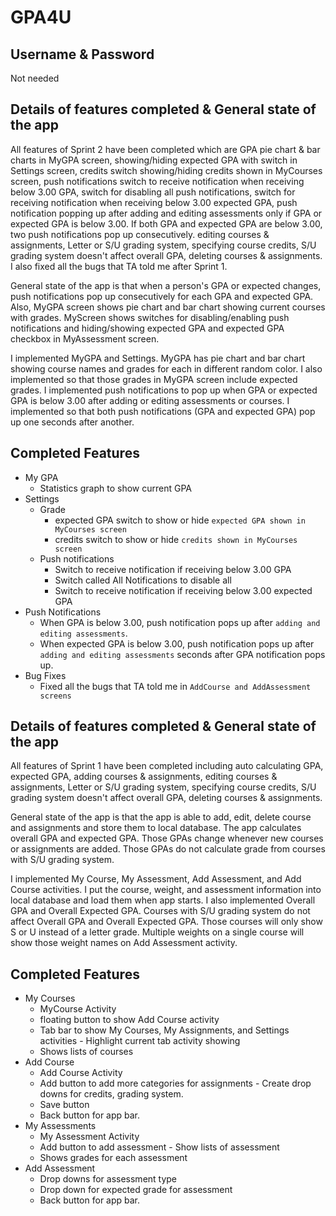 # GPA4U

Username & Password
----------
Not needed

Details of features completed & General state of the app 
------------------------------------------------------------------------------
All features of Sprint 2 have been completed which are GPA pie chart & bar charts in MyGPA screen, showing/hiding expected GPA with switch in Settings screen, credits switch showing/hiding credits shown in MyCourses screen, push notifications switch to receive notification when receiving below 3.00 GPA, switch for disabling all push notifications, switch for receiving notification when receiving below 3.00 expected GPA, push notification popping up after adding and editing assessments only if GPA or expected GPA is below 3.00. If both GPA and expected GPA are below 3.00, two push notifications pop up consecutively.
editing courses & assignments, Letter or S/U grading system, specifying course credits, S/U grading system doesn't affect overall GPA, deleting courses & assignments. I also fixed all the bugs that TA told me after Sprint 1.

General state of the app is that when a person's GPA or expected changes, push notifications pop up consecutively for each GPA and expected GPA. Also, MyGPA screen shows pie chart and bar chart showing current courses with grades. MyScreen shows switches for disabling/enabling push notifications and hiding/showing expected GPA and expected GPA checkbox in MyAssessment screen.

I implemented MyGPA and Settings. MyGPA has pie chart and bar chart showing course names and grades for each in different random color. I also implemented so that those grades in MyGPA screen include expected grades. I implemented push notifications to pop up when GPA or expected GPA is below 3.00 after adding or editing assessments or courses. I implemented so that both push notifications (GPA and expected GPA) pop up one seconds after another.

## Completed Features
- My GPA
  - Statistics graph to show current GPA
- Settings
  - Grade
    - expected GPA switch to show or hide `expected GPA shown in MyCourses screen`
    - credits switch to show or hide `credits shown in MyCourses screen`
  - Push notifications
    - Switch to receive notification if receiving below 3.00 GPA 
    - Switch called All Notifications to disable all
    - Switch to receive notification if receiving below 3.00 expected GPA 
- Push Notifications
  - When GPA is below 3.00, push notification pops up after `adding and editing assessments`.
  - When expected GPA is below 3.00, push notification pops up after `adding and editing assessments` seconds after GPA notification pops up.
- Bug Fixes
  - Fixed all the bugs that TA told me in `AddCourse and AddAssessment screens`

Details of features completed & General state of the app 
------------------------------------------------------------------------------
All features of Sprint 1 have been completed including auto calculating GPA, expected GPA, adding courses & assignments,
editing courses & assignments, Letter or S/U grading system, specifying course credits, S/U grading system doesn't affect overall GPA, deleting courses & assignments. 

General state of the app is that the app is able to add, edit, delete course and assignments and store them to local database. The app calculates overall GPA and expected GPA. Those GPAs change whenever new courses or assignments are added. Those GPAs do not calculate grade from courses with S/U grading system.

I implemented My Course, My Assessment, Add Assessment, and Add Course activities. I put the course, weight, and assessment information into local database and load them when app starts. I also implemented Overall GPA and Overall Expected GPA. Courses with S/U grading system do not affect Overall GPA and Overall Expected GPA. Those courses will only show S or U instead of a letter grade. Multiple weights on a single course will show those weight names on Add Assessment activity.

## Completed Features 
- My Courses
  - MyCourse Activity
  - floating button to show Add Course activity
  - Tab bar to show My Courses, My Assignments, and Settings activities - Highlight current tab activity showing
  - Shows lists of courses
- Add Course
  - Add Course Activity
  - Add button to add more categories for assignments - Create drop downs for credits, grading system.
  - Save button
  - Back button for app bar.
- My Assessments
  - My Assessment Activity
  - Add button to add assessment - Show lists of assessment
  - Shows grades for each assessment
- Add Assessment
  - Drop downs for assessment type
  - Drop down for expected grade for assessment
  - Back button for app bar.
